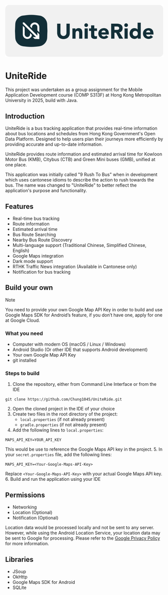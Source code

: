 ![App Logo](markdown-resource/Logo.svg)

# UniteRide

This project was undertaken as a group assignment for the Mobile Application Development course (COMP S313F) at Hong Kong Metropolitan University in 2025, build with Java.

## Introduction
UniteRide is a bus tracking application that provides real-time information about bus locations and schedules from Hong Kong Government's Open Data Platform. Designed to help users plan their journeys more efficiently by providing accurate and up-to-date information.

UniteRide provides route information and estimated arrival time for Kowloon Motor Bus (KMB), Citybus (CTB) and Green Mini buses (GMB), unified at one place.

This application was initially called "9 Rush To Bus" when in development which uses cantonese idioms to describe the action to rush towards the bus. The name was changed to "UniteRide" to better reflect the application's purpose and functionality.

## Features
- Real-time bus tracking
- Route information
- Estimated arrival time
- Bus Route Searching
- Nearby Bus Route Discovery
- Multi-language support (Traditional Chinese, Simplified Chinese, English)
- Google Maps integration
- Dark mode support
- RTHK Traffic News integration (Available in Cantonese only)
- Notification for bus tracking

## Build your own
> [!NOTE]
> You need to provide your own Google Map API Key in order to build and use Google Maps SDK for Android’s feature, if you don’t have one, apply for one at Google Cloud.

### What you need
- Computer with modern OS (macOS / Linux / Windows)
- Android Studio (Or other IDE that supports Android development)
- Your own Google Map API Key
- git installed

### Steps to build
1. Clone the repository, either from Command Line Interface or from the IDE
```
git clone https://github.com/Chung1045/UniteRide.git
```
2. Open the cloned project in the IDE of your choice
3. Create two files in the root directory of the project:
   - `local.properties` (if not already present)
   - `gradle.properties` (if not already present)
4. Add the following lines to `local.properties`:
```
MAPS_API_KEY=YOUR_API_KEY
```
This would be use to reference the Google Maps API key in the project.
5. In your `secret.properties` file, add the following lines:
```
MAPS_API_KEY=<Your-Google-Maps-API-Key>
```
Replace `<Your-Google-Maps-API-Key>` with your actual Google Maps API key.
6. Build and run the application using your IDE


## Permissions
- Networking
- Location (Optional)
- Notification (Optional)

Location data would be processed locally and not be sent to any server. However, while using the Android Location Service, your location data may be sent to Google for processing. Please refer to the [Google Privacy Policy](https://policies.google.com/privacy) for more information.

## Libraries
- JSoup
- OkHttp
- Google Maps SDK for Android
- SQLite

